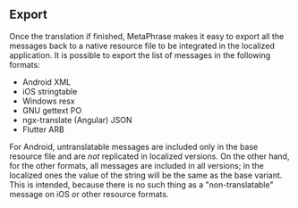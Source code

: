 ## Export

Once the translation if finished, MetaPhrase makes it easy to export all the messages back to a native resource file to be integrated in the localized application. It is possible to export the list of messages in the following formats:
- Android XML
- iOS stringtable
- Windows resx
- GNU gettext PO
- ngx-translate (Angular) JSON
- Flutter ARB

For Android, untranslatable messages are included only in the base resource file and are *not* replicated in localized versions. On the other hand, for the other formats, all messages are included in all versions; in the localized ones the value of the string will be the same as the base variant. This is intended, because there is no such thing as a "non-translatable" message on iOS or other resource formats.
